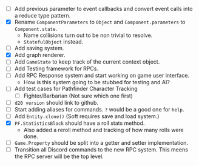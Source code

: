- [ ] Add previous parameter to event callbacks and convert event calls into a reduce type pattern.
- [x] Rename `ComponentParameters` to `Object` and `Component.parameters` to `Component.state`.
  - Name collisions turn out to be non trivial to resolve.
  - `StatefulObject` instead.
- [ ] Add saving system.
- [x] Add graph renderer.
- [ ] Add `GameState` to keep track of the current context object.
- [ ] Add Testing framework for RPCs.
- [ ] Add RPC Response system and start working on game user interface.
  - How is this system going to be stubbed for testing and AI?
- [ ] Add test cases for Pathfinder Character Tracking
    - [ ] Fighter/Barbarian (Not sure which one first)
- [ ] `d20 version` should link to github.
- [ ] Start adding aliases for commands. `?` would be a good one for `help`.
- [ ] Add `Entity.clone()` (Soft requires save and load system.)
- [x] `PF.StatisticsBlock` should have a roll stats method.
  - Also added a reroll method and tracking of how many rolls were done.
- [ ] `Game.Property` should be split into a getter and setter implementation.
- [ ] Transition all Discord commands to the new RPC system. This meens the RPC server will be the top level.